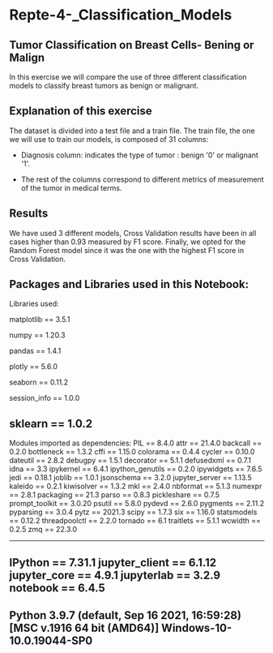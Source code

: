 # Repte-4-_Classification_Models

## Tumor Classification on Breast Cells- Bening or Malign 

In this exercise we will compare the use of three different classification models to classify breast tumors as benign or malignant. 




## Explanation of this exercise

The dataset is divided into a test file and a train file.  The train file, the one we will use to train our models, is composed of 31 columns: 

+ Diagnosis column: indicates the type of tumor : benign '0' or malignant '1'. 

+ The rest of the columns correspond to different metrics of measurement of the tumor in medical terms. 


## Results

We have used 3 different models, Cross Validation results have been in all cases higher than 0.93 measured by F1 score.  Finally, we opted for the Random Forest model since it was the one with the highest F1 score in Cross Validation. 
## Packages and Libraries used in this Notebook: 

Libraries used: 

matplotlib   ==       3.5.1

numpy        ==       1.20.3

pandas       ==       1.4.1

plotly       ==       5.6.0

seaborn      ==       0.11.2

session_info ==       1.0.0

sklearn      ==       1.0.2
-----
Modules imported as dependencies: 
PIL               ==          8.4.0
attr              ==          21.4.0
backcall          ==          0.2.0
bottleneck        ==          1.3.2
cffi              ==          1.15.0
colorama          ==          0.4.4
cycler            ==          0.10.0
dateutil          ==          2.8.2
debugpy           ==          1.5.1
decorator         ==          5.1.1
defusedxml        ==          0.7.1
idna              ==          3.3
ipykernel         ==          6.4.1
ipython_genutils  ==          0.2.0
ipywidgets        ==          7.6.5
jedi              ==          0.18.1
joblib            ==          1.0.1
jsonschema        ==          3.2.0
jupyter_server    ==          1.13.5
kaleido           ==          0.2.1
kiwisolver        ==          1.3.2
mkl               ==          2.4.0
nbformat          ==          5.1.3
numexpr           ==          2.8.1
packaging         ==          21.3
parso             ==          0.8.3
pickleshare       ==          0.7.5
prompt_toolkit    ==          3.0.20
psutil            ==          5.8.0
pydevd            ==          2.6.0
pygments          ==          2.11.2
pyparsing         ==          3.0.4
pytz              ==          2021.3
scipy             ==          1.7.3
six               ==          1.16.0
statsmodels       ==          0.12.2
threadpoolctl     ==          2.2.0
tornado           ==          6.1
traitlets         ==          5.1.1
wcwidth           ==          0.2.5
zmq               ==          22.3.0

-----
IPython         ==    7.31.1
jupyter_client  ==    6.1.12
jupyter_core    ==    4.9.1
jupyterlab      ==    3.2.9
notebook        ==    6.4.5
-----
Python 3.9.7 (default, Sep 16 2021, 16:59:28) [MSC v.1916 64 bit (AMD64)]
Windows-10-10.0.19044-SP0
-----



